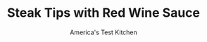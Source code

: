 ---
layout: ../../layouts/MarkdownPostLayout.astro
title: Steak Tips with Red Wine Sauce
author: America's Test Kitchen
pubDate: 2023-03-15
description: "Ideal for grilling, we found steak tips work just as well in a skillet."
image_url: https://res.cloudinary.com/hksqkdlah/image/upload/ar_1:1,c_fill,dpr_2.0,f_auto,fl_lossy.progressive.strip_profile,g_faces:auto,q_auto:low,w_344/10483_sfs-skillet-steak-tips-with-red-wine-sauce-04
tags: ["Main Courses","Beef","Weeknight"]
calories: 2170
protein: 35
carbohydrates: 5
fats: 
fiber: 
ingredients: ["1 1/2 pounds, sirloin steak tips, trimmed and cut into 2-inch pieces",", Salt and pepper","1 tablespoon, vegetable oil","4 tablespoons, unsalted butter","1 , shallot, minced","1/2 cup, red wine","1 teaspoon, packed brown sugar","1/2 cup, beef broth","1/4 teaspoon, minced fresh thyme"]
serves: 4
time: "30 minutes"
instructions: ["Pat steak tips dry with paper towels and season with salt and pepper. Heat oil in 12-inch skillet over medium-high heat until just smoking. Add steak tips and cook until well browned all over and meat registers 125 degrees (for medium-rare), 5 to 7 minutes. Transfer to plate and tent loosely with aluminum foil.","Add 1 tablespoon butter to now-empty skillet and melt over medium heat. Add shallot and cook until softened, about 2 minutes. Add wine and sugar and simmer until nearly evaporated, about 3 minutes. Add broth and any accumulated steak juice from plate and simmer until liquid is reduced to 1/3 cup, about 3 minutes.","Off heat, whisk in remaining 3 tablespoons butter and thyme. Season with salt and pepper to taste. Return steak tips to skillet and toss with sauce. Serve."]
nutrition: ["683 mg Potassium","337 mg Phosphorus","61 mg Calcium","2 mg Iron","44 mg Magnesium","613 mg Sodium","6 mg Zinc","39 g Fat","11 mg Niacin (B3)","15 g Monounsaturated","1 g Polyunsaturated","1 mg Vitamin C","163 mg Cholesterol","17 g Saturated","25 µg Folate (food)","2 g Sugars","5 µg Vitamin K","179 g Water","5 g Carbs","25 µg Folate equivalent (total)","35 g Protein","1 mg Vitamin E","1 µg Vitamin B12","97 µg Vitamin A","542 kcal Energy","1 g Sugars, added","2170 calories"]
notes: "Use a good-quality medium-bodied wine, such as a Cotes du Rhone or Pinot Noir."
---